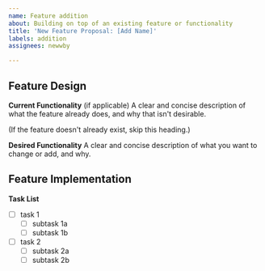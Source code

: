 ```yaml
---
name: Feature addition
about: Building on top of an existing feature or functionality
title: 'New Feature Proposal: [Add Name]'
labels: addition
assignees: newwby

---
```


## Feature Design

**Current Functionality** (if applicable)
A clear and concise description of what the feature already does, and why that isn't desirable.

(If the feature doesn't already exist, skip this heading.)

**Desired Functionality**
A clear and concise description of what you want to change or add, and why.

## Feature Implementation

**Task List**
- [ ] task 1
    - [ ] subtask 1a
    - [ ] subtask 1b
- [ ] task 2
    - [ ] subtask 2a
    - [ ] subtask 2b
